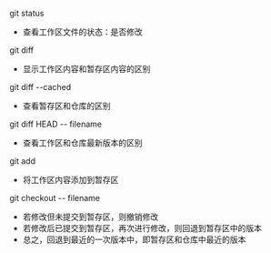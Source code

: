 git status
- 查看工作区文件的状态：是否修改

git diff
- 显示工作区内容和暂存区内容的区别

git diff --cached 
- 查看暂存区和仓库的区别

git diff HEAD -- filename
- 查看工作区和仓库最新版本的区别

git add
- 将工作区内容添加到暂存区

git checkout -- filename
- 若修改但未提交到暂存区，则撤销修改
- 若修改后已提交到暂存区，再次进行修改，则回退到暂存区中的版本
- 总之，回退到最近的一次版本中，即暂存区和仓库中最近的版本